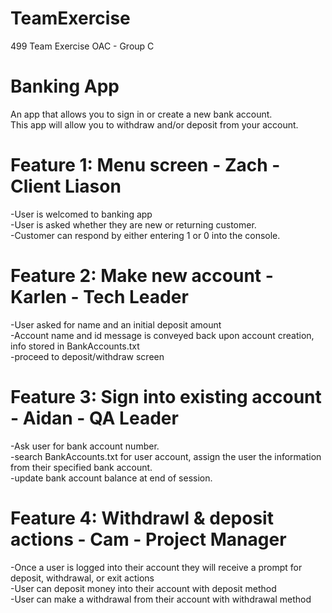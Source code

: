 # TeamExercise
499 Team Exercise OAC - Group C

# Banking App
An app that allows you to sign in or create a new bank account.\
This app will allow you to withdraw and/or deposit from your account.

# Feature 1: Menu screen - Zach - Client Liason
-User is welcomed to banking app\
-User is asked whether they are new or returning customer.\
-Customer can respond by either entering 1 or 0 into the console.

# Feature 2: Make new account - Karlen - Tech Leader
-User asked for name and an initial deposit amount\
-Account name and id message is conveyed back upon account creation, info stored in BankAccounts.txt\
-proceed to deposit/withdraw screen

# Feature 3: Sign into existing account - Aidan - QA Leader
-Ask user for bank account number.\
-search BankAccounts.txt for user account, assign the user the information from their specified bank account.\
-update bank account balance at end of session.

# Feature 4: Withdrawl & deposit actions - Cam - Project Manager
-Once a user is logged into their account they will receive a prompt for deposit, withdrawal, or exit actions\
-User can deposit money into their account with deposit method\
-User can make a withdrawal from their account with withdrawal method

